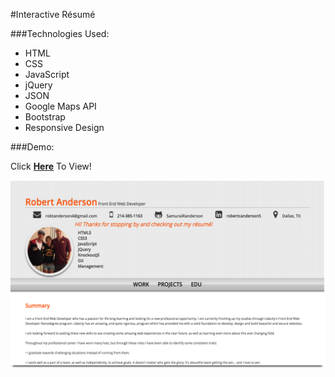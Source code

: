 #Interactive Résumé

###Technologies Used:

* HTML
* CSS
* JavaScript
* jQuery
* JSON
* Google Maps API
* Bootstrap
* Responsive Design

###Demo:

Click [**Here**](http://samurairanderson.github.io) To View!

![P2 Resume Image](images/p2.png)